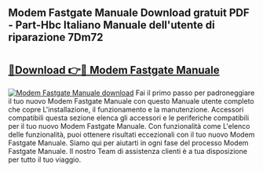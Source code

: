 ## Modem Fastgate Manuale Download gratuit PDF - Part-Hbc Italiano Manuale dell'utente di riparazione 7Dm72

# <h2><a href="http://dfcfvt8.blite.top/?on=Modem+Fastgate+Manuale">🔗Download 👉🔴 Modem Fastgate Manuale</a></h2>

[![Modem Fastgate Manuale download](https://i.imgur.com/lujVjoI.png)](http://dfcfvt8.blite.top/?on=Modem+Fastgate+Manuale)
Fai il primo passo per padroneggiare il tuo nuovo Modem Fastgate Manuale con questo Manuale utente completo che copre L'installazione, il funzionamento e la manutenzione. Accessori compatibili questa sezione elenca gli accessori e le periferiche compatibili per il tuo nuovo Modem Fastgate Manuale. Con funzionalità come L'elenco delle funzionalità, puoi ottenere risultati eccezionali con il tuo nuovo Modem Fastgate Manuale. Siamo qui per aiutarti in ogni fase del processo Modem Fastgate Manuale. Il nostro Team di assistenza clienti è a tua disposizione per tutto il tuo viaggio.
